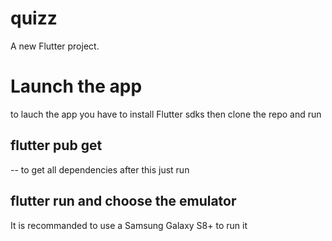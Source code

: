 # quizz

A new Flutter project.

# Launch the app

to lauch the app you have to install Flutter sdks
then clone the repo and run
## flutter pub get
--  to get all dependencies
after this just run 
## flutter run and choose the emulator

It is recommanded to use a Samsung Galaxy S8+ to run it
